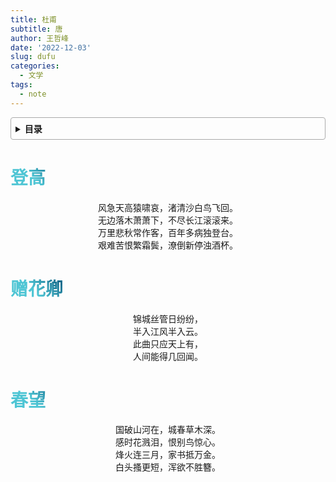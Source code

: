```yaml
---
title: 杜甫
subtitle: 唐
author: 王哲峰
date: '2022-12-03'
slug: dufu
categories:
  - 文学
tags:
  - note
---
```


<style>
h1 {
    background-color: #2B90B6;
    background-image: linear-gradient(45deg, #4EC5D4 10%, #146b8c 20%);
    background-size: 100%;
    -webkit-background-clip: text;
    -moz-background-clip: text;
    -webkit-text-fill-color: transparent;
    -moz-text-fill-color: transparent;
}
h2 {
    background-color: #2B90B6;
    background-image: linear-gradient(45deg, #4EC5D4 10%, #146b8c 20%);
    background-size: 100%;
    -webkit-background-clip: text;
    -moz-background-clip: text;
    -webkit-text-fill-color: transparent;
    -moz-text-fill-color: transparent;
}
h3 {
    background-color: #2B90B6;
    background-image: linear-gradient(45deg, #4EC5D4 10%, #146b8c 20%);
    background-size: 100%;
    -webkit-background-clip: text;
    -moz-background-clip: text;
    -webkit-text-fill-color: transparent;
    -moz-text-fill-color: transparent;
}
details {
    border: 1px solid #aaa;
    border-radius: 4px;
    padding: .5em .5em 0;
}
summary {
    font-weight: bold;
    margin: -.5em -.5em 0;
    padding: .5em;
}
details[open] {
    padding: .5em;
}
details[open] summary {
    border-bottom: 1px solid #aaa;
    margin-bottom: .5em;
}
</style>

<details><summary>目录</summary><p>

- [登高](#登高)
- [赠花卿](#赠花卿)
- [春望](#春望)
</p></details><p></p>

# 登高

<center>风急天高猿啸哀，渚清沙白鸟飞回。</center>
<center>无边落木萧萧下，不尽长江滚滚来。</center>
<center>万里悲秋常作客，百年多病独登台。</center>
<center>艰难苦恨繁霜鬓，潦倒新停浊酒杯。</center>

# 赠花卿

<center>锦城丝管日纷纷，</center>
<center>半入江风半入云。</center>
<center>此曲只应天上有，</center>
<center>人间能得几回闻。</center>

# 春望

<center>国破山河在，城春草木深。</center>
<center>感时花溅泪，恨别鸟惊心。</center>
<center>烽火连三月，家书抵万金。</center>
<center>白头搔更短，浑欲不胜簪。</center>



